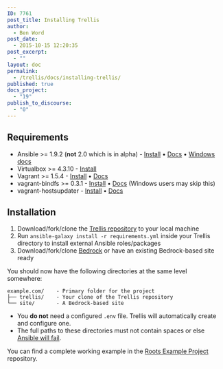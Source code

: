 ```yaml
---
ID: 7761
post_title: Installing Trellis
author:
  - Ben Word
post_date:
  - 2015-10-15 12:20:35
post_excerpt:
  - ""
layout: doc
permalink:
  - /trellis/docs/installing-trellis/
published: true
docs_project:
  - "19"
publish_to_discourse:
  - "0"
---
```

## Requirements

* Ansible >= 1.9.2 (**not** 2.0 which is in alpha) - [Install](http://docs.ansible.com/intro_installation.html) • [Docs](http://docs.ansible.com/) • [Windows docs](https://roots.io/trellis/docs/windows/)
* Virtualbox >= 4.3.10 - [Install](https://www.virtualbox.org/wiki/Downloads)
* Vagrant >= 1.5.4 - [Install](http://www.vagrantup.com/downloads.html) • [Docs](https://docs.vagrantup.com/v2/)
* vagrant-bindfs >= 0.3.1 - [Install](https://github.com/gael-ian/vagrant-bindfs#installation) • [Docs](https://github.com/gael-ian/vagrant-bindfs) (Windows users may skip this)
* vagrant-hostsupdater - [Install](https://github.com/cogitatio/vagrant-hostsupdater#installation) • [Docs](https://github.com/cogitatio/vagrant-hostsupdater)

## Installation

1. Download/fork/clone the [Trellis repository](https://github.com/roots/trellis) to your local machine
2. Run `ansible-galaxy install -r requirements.yml` inside your Trellis directory to install external Ansible roles/packages
3. Download/fork/clone [Bedrock](https://github.com/roots/bedrock) or have an existing Bedrock-based site ready

You should now have the following directories at the same level somewhere:

```plain
example.com/    - Primary folder for the project
├── trellis/    - Your clone of the Trellis repository
└── site/       - A Bedrock-based site
```

- You **do not** need a configured `.env` file. Trellis will automatically create and configure one.
- The full paths to these directories must not contain spaces or else [Ansible will fail](https://github.com/ansible/ansible/issues/8555).

You can find a complete working example in the [Roots Example Project](https://github.com/roots/roots-example-project.com) repository.